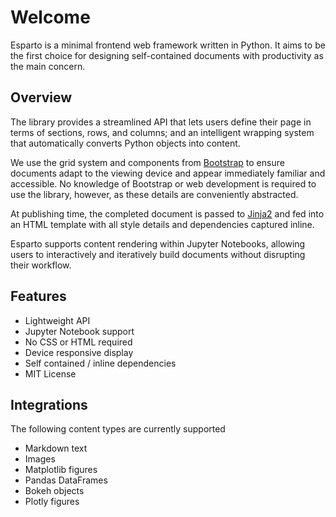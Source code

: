 # Welcome
Esparto is a minimal frontend web framework written in Python.
It aims to be the first choice for designing self-contained documents with productivity as the main concern.

## Overview
The library provides a streamlined API that lets users define their page in terms of
sections, rows, and columns; and an intelligent wrapping system that automatically
converts Python objects into content.

We use the grid system and components from [Bootstrap](https://getbootstrap.com/) to ensure
documents adapt to the viewing device and appear immediately familiar and accessible.
No knowledge of Bootstrap or web development is required to use the library, however, as these
details are conveniently abstracted.

At publishing time, the completed document is passed to [Jinja2](https://palletsprojects.com/p/jinja/)
and fed into an HTML template with all style details and dependencies captured inline.

Esparto supports content rendering within Jupyter Notebooks, allowing users to interactively
and iteratively build documents without disrupting their workflow.

## Features
* Lightweight API
* Jupyter Notebook support
* No CSS or HTML required
* Device responsive display
* Self contained / inline dependencies
* MIT License


## Integrations
The following content types are currently supported

* Markdown text
* Images
* Matplotlib figures
* Pandas DataFrames
* Bokeh objects
* Plotly figures

<br>
